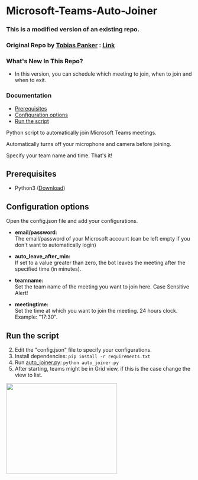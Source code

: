 # Microsoft-Teams-Auto-Joiner

### This is a modified version of an existing repo.
### Original Repo by [Tobias Panker](https://GitHub.com/TobiasPankner) : [Link](https://GitHub.com/TobiasPankner/Teams-Auto-Joiner)

### What's New In This Repo?
- In this version, you can schedule which meeting to join, when to join and when to exit.


### Documentation
- [Prerequisites](#prerequisites)
- [Configuration options](#configuration-options)
- [Run the script](#run-the-script)  


Python script to automatically join Microsoft Teams meetings.  

Automatically turns off your microphone and camera before joining.

Specify your team name and time. That's it!


## Prerequisites  
  
 - Python3 ([Download](https://www.python.org/downloads/))  
   
## Configuration options  
  
Open the config.json file and add your configurations.

- **email/password:**  
The email/password of your Microsoft account (can be left empty if you don't want to automatically login)

- **auto_leave_after_min:**  
If set to a value greater than zero, the bot leaves the meeting after the specified time (in minutes).

- **teamname:**<br/>
Set the team name of the meeting you want to join here. Case Sensitive Alert!

- **meetingtime:**<br/>
Set the time at which you want to join the meeting. 24 hours clock. Example: "17:30".


## Run the script  
  
 2. Edit the "config.json" file to specify your configurations.
 3. Install dependencies:   ```pip install -r requirements.txt``` 
 4. Run [auto_joiner.py](auto_joiner.py): `python auto_joiner.py`  
 5. After starting, teams might be in Grid view, if this is the case change the view to list.   
<img src="https://i.imgur.com/GODoJYf.png?2" width="300" height="245" />
